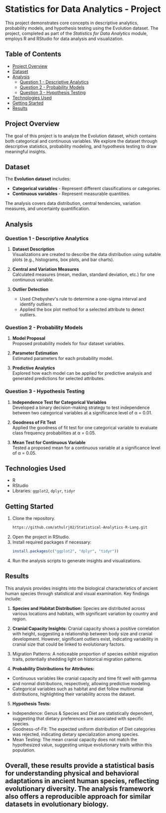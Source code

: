 # Statistics for Data Analytics - Project

This project demonstrates core concepts in descriptive analytics, probability models, and hypothesis testing using the Evolution dataset. The project, completed as part of the *Statistics for Data Analytics* module, employs R and RStudio for data analysis and visualization.

## Table of Contents
- [Project Overview](#project-overview)
- [Dataset](#dataset)
- [Analysis](#analysis)
  - [Question 1 - Descriptive Analytics](#question-1---descriptive-analytics)
  - [Question 2 - Probability Models](#question-2---probability-models)
  - [Question 3 - Hypothesis Testing](#question-3---hypothesis-testing)
- [Technologies Used](#technologies-used)
- [Getting Started](#getting-started)
- [Results](#results)

## Project Overview
The goal of this project is to analyze the Evolution dataset, which contains both categorical and continuous variables. We explore the dataset through descriptive statistics, probability modeling, and hypothesis testing to draw meaningful insights.

## Dataset
The **Evolution dataset** includes:
- **Categorical variables** - Represent different classifications or categories.
- **Continuous variables** - Represent measurable quantities.

The analysis covers data distribution, central tendencies, variation measures, and uncertainty quantification.

## Analysis

### Question 1 - Descriptive Analytics
1. **Dataset Description**  
   Visualizations are created to describe the data distribution using suitable plots (e.g., histograms, box plots, and bar charts).
   
2. **Central and Variation Measures**  
   Calculated measures (mean, median, standard deviation, etc.) for one continuous variable.
   
3. **Outlier Detection**  
   - Used Chebyshev's rule to determine a one-sigma interval and identify outliers.
   - Applied the box plot method for a selected attribute to detect outliers.

### Question 2 - Probability Models
1. **Model Proposal**  
   Proposed probability models for four dataset variables.
   
2. **Parameter Estimation**  
   Estimated parameters for each probability model.
   
3. **Predictive Analytics**  
   Explored how each model can be applied for predictive analysis and generated predictions for selected attributes.

### Question 3 - Hypothesis Testing
1. **Independence Test for Categorical Variables**  
   Developed a binary decision-making strategy to test independence between two categorical variables at a significance level of α = 0.01.
   
2. **Goodness of Fit Test**  
   Applied the goodness of fit test for one categorical variable to evaluate class frequency probabilities at α = 0.05.
   
3. **Mean Test for Continuous Variable**  
   Tested a proposed mean for a continuous variable at a significance level of α = 0.05.

## Technologies Used
- R
- RStudio
- Libraries: `ggplot2`, `dplyr`, `tidyr`

## Getting Started
1. Clone the repository.
   ```bash
   https://github.com/athulrj02/Statistical-Analytics-R-Lang.git
   ```
2. Open the project in RStudio.
3. Install required packages if necessary:
   ```R
   install.packages(c("ggplot2", "dplyr", "tidyr"))
   ```
4. Run the analysis scripts to generate insights and visualizations.

## Results

This analysis provides insights into the biological characteristics of ancient human species through statistical and visual examination. Key findings include:

1. **Species and Habitat Distribution:** Species are distributed across various locations and habitats, with significant variation by country and region.

2. **Cranial Capacity Insights:** Cranial capacity shows a positive correlation with height, suggesting a relationship between body size and cranial development. However, significant outliers exist, indicating variability in cranial size that could be linked to evolutionary factors.

3. Migration Patterns: A noticeable proportion of species exhibit migration traits, potentially shedding light on historical migration patterns.

4. **Probability Distributions for Attributes:**

* Continuous variables like cranial capacity and time fit well with gamma and normal distributions, respectively, allowing predictive modeling.
* Categorical variables such as habitat and diet follow multinomial distributions, highlighting their variability across the dataset.
5. **Hypothesis Tests:**

* Independence: Genus & Species and Diet are statistically dependent, suggesting that dietary preferences are associated with specific species.
* Goodness-of-Fit: The expected uniform distribution of Diet categories was rejected, indicating dietary specialization among species.
* Mean Testing: The mean cranial capacity does not match the hypothesized value, suggesting unique evolutionary traits within this population.

Overall, these results provide a statistical basis for understanding physical and behavioral adaptations in ancient human species, reflecting evolutionary diversity. The analysis framework also offers a reproducible approach for similar datasets in evolutionary biology.
---
